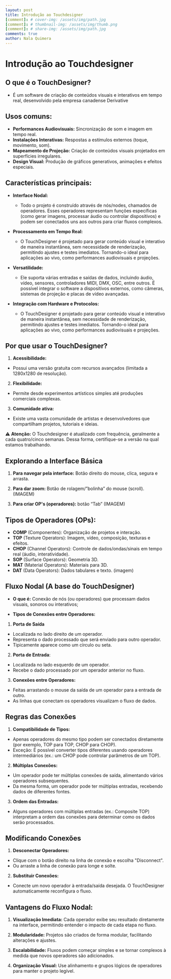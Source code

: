 ```yaml
---
layout: post
title: Introdução ao Touchdesigner
[comment]: # cover-img: /assets/img/path.jpg
[comment]: # thumbnail-img: /assets/img/thumb.png
[comment]: # share-img: /assets/img/path.jpg
comments: true
author: Nala Quimera
---
```








# **Introdução ao Touchdesigner**
## **O que é o TouchDesigner?**
  - É um software de criação de conteúdos visuais e interativos em tempo real, desenvolvido pela empresa canadense Derivative

## Usos comuns:
- **Performances Audiovisuais:** Sincronização de som e imagem em tempo real.
- **Instalações Interativas:** Respostas a estímulos externos (toque, movimento, som).
- **Mapeamento de Projeção:** Criação de conteúdos visuais projetados em superfícies irregulares.
- **Design Visual:** Produção de gráficos generativos, animações e efeitos especiais.

## Características principais:
- **Interface Nodal:**
  - Todo o projeto é construído através de nós/nodes, chamados de operadores. Esses operadores representam funções específicas (como gerar imagens, processar áudio ou controlar dispositivos) e podem ser conectados uns aos outros para criar fluxos complexos.
    
- **Processamento em Tempo Real:**
  - O TouchDesigner é projetado para gerar conteúdo visual e interativo de maneira instantânea, sem necessidade de renderização, permitindo ajustes e testes imediatos. Tornando-o ideal para aplicações ao vivo, como performances audiovisuais e projeções.
    
- **Versatilidade:**
  - Ele suporta várias entradas e saídas de dados, incluindo áudio, vídeo, sensores, controladores MIDI, DMX, OSC, entre outros. É possível integrar o software a dispositivos externos, como câmeras, sistemas de projeção e placas de vídeo avançadas.

- **Integração com Hardware e Protocolos:**
  - O TouchDesigner é projetado para gerar conteúdo visual e interativo de maneira instantânea, sem necessidade de renderização, permitindo ajustes e testes imediatos. Tornando-o ideal para aplicações ao vivo, como performances audiovisuais e projeções.

## Por que usar o TouchDesigner?
1. **Acessibilidade:** 
  - Possui uma versão gratuita com recursos avançados (limitada a 1280x1280 de resolução).
    
2. **Flexibilidade:** 
  - Permite desde experimentos artísticos simples até produções comerciais complexas.
    
3. **Comunidade ativa:** 
  - Existe uma vasta comunidade de artistas e desenvolvedores que compartilham projetos, tutoriais e ideias.

⚠️ **Atenção:** O Touchdesigner é atualizado com frequência, geralmente a cada quatro/cinco semanas. Dessa forma, certifique-se a versão na qual estamos trabalhando.

## Explorando a Interface Básica
1. **Para navegar pela interface:** Botão direito do mouse, clica, segura e arrasta.
   
3. **Para dar zoom:** Botão de rolagem/”bolinha” do mouse (scroll).
(IMAGEM)

4. **Para criar OP's (operadores):** botão “Tab”
(IMAGEM)

## Tipos de Operadores (OPs): 
- **COMP** (Componentes): Organização de projetos e interação.
- **TOP** (Texture Operators): Imagem, vídeo, composição, texturas e efeitos.
- **CHOP** (Channel Operators): Controle de dados/ondas/sinais em tempo real (áudio, interatividade).
- **SOP** (Surface Operators): Geometria 3D.
- **MAT** (Material Operators): Materiais para 3D.
- **DAT** (Data Operators): Dados tabulares e texto.
(imagem)

## Fluxo Nodal (A base do TouchDesigner)
- **O que é:** Conexão de nós (ou operadores) que processam dados visuais, sonoros ou interativos;
  
- **Tipos de Conexões entre Operadores:** 
1. **Porta de Saída**
  - Localizada no lado direito de um operador.
  - Representa o dado processado que será enviado para outro operador.
  - Tipicamente aparece como um círculo ou seta.
    
2. **Porta de Entrada**:
  - Localizada no lado esquerdo de um operador.
  - Recebe o dado processado por um operador anterior no fluxo.
    
3. **Conexões entre Operadores:**
  - Feitas arrastando o mouse da saída de um operador para a entrada de outro.
  - As linhas que conectam os operadores visualizam o fluxo de dados.

## Regras das Conexões
1. **Compatibilidade de Tipos:**
  - Apenas operadores do mesmo tipo podem ser conectados diretamente (por exemplo, TOP para TOP, CHOP para CHOP).
  - Exceção: É possível converter tipos diferentes usando operadores intermediários (ex.: um CHOP pode controlar parâmetros de um TOP).
    
2. **Múltiplas Conexões:**
  - Um operador pode ter múltiplas conexões de saída, alimentando vários operadores subsequentes.
  - Da mesma forma, um operador pode ter múltiplas entradas, recebendo dados de diferentes fontes.
    
3. **Ordem das Entradas:**
  - Alguns operadores com múltiplas entradas (ex.: Composite TOP) interpretam a ordem das conexões para determinar como os dados serão processados.

## Modificando Conexões
1. **Desconectar Operadores:**
  - Clique com o botão direito na linha de conexão e escolha "Disconnect".
  - Ou arraste a linha de conexão para longe e solte.

2. **Substituir Conexões:**
  - Conecte um novo operador à entrada/saída desejada. O TouchDesigner automaticamente reconfigura o fluxo.

## Vantagens do Fluxo Nodal:
1. **Visualização Imediata:** Cada operador exibe seu resultado diretamente na interface, permitindo entender o impacto de cada etapa no fluxo.
 
2. **Modularidade:** Projetos são criados de forma modular, facilitando alterações e ajustes.
  
3. **Escalabilidade:** Fluxos podem começar simples e se tornar complexos à medida que novos operadores são adicionados.
   
4. **Organização Visual:** Use alinhamento e grupos lógicos de operadores para manter o projeto legível.



 




